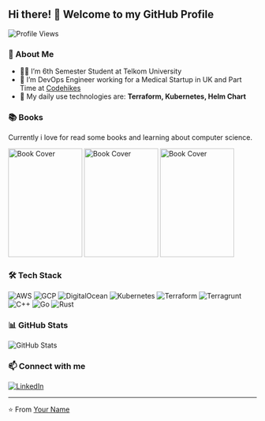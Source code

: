 ## Hi there! 👋 Welcome to my GitHub Profile

![Profile Views](https://komarev.com/ghpvc/?username=yazidalg&label=Profile%20Views&color=blue&style=flat)

### 🚀 About Me
- 🧑‍🎓 I’m 6th Semester Student at Telkom University
- 👷 I’m DevOps Engineer working for a Medical Startup in UK and Part Time at [Codehikes](https://codehikes.com/)
- 🌱 My daily use technologies are: **Terraform, Kubernetes, Helm Chart**

### 📚 Books
Currently i love for read some books and learning about computer science.
<div>
  <img src="https://books.google.com/books/publisher/content/images/frontcover/BzNrEAAAQBAJ?w=300&usc=0" width="150" height="220" alt="Book Cover">
  <img src="https://play.google.com/books/publisher/content/images/frontcover/6VKjDwAAQBAJ?w=300&usc=0" width="150" height="220" alt="Book Cover">
  <img src="https://books.google.com/books/publisher/content/images/frontcover/SbM1EQAAQBAJ?w=300&usc=0" width="150" height="220" alt="Book Cover">
</div>

### 🛠 Tech Stack
![AWS](https://img.shields.io/badge/AWS-232F3E?style=for-the-badge&logo=amazon-aws&logoColor=white)
![GCP](https://img.shields.io/badge/Google%20Cloud-4285F4?style=for-the-badge&logo=google-cloud&logoColor=white)
![DigitalOcean](https://img.shields.io/badge/DigitalOcean-0080FF?style=for-the-badge&logo=digitalocean&logoColor=white)
![Kubernetes](https://img.shields.io/badge/Kubernetes-326CE5?style=for-the-badge&logo=kubernetes&logoColor=white)
![Terraform](https://img.shields.io/badge/Terraform-7B42BC?style=for-the-badge&logo=terraform&logoColor=white)
![Terragrunt](https://img.shields.io/badge/Terragrunt-7B42BC?style=for-the-badge&logo=terraform&logoColor=white)
![C++](https://img.shields.io/badge/C++-00599C?style=for-the-badge&logo=c%2B%2B&logoColor=white)
![Go](https://img.shields.io/badge/Go-00ADD8?style=for-the-badge&logo=go&logoColor=white)
![Rust](https://img.shields.io/badge/Rust-000000?style=for-the-badge&logo=rust&logoColor=white)

### 📊 GitHub Stats
![GitHub Stats](https://github-readme-stats.vercel.app/api?username=yazidalg&show_icons=true&theme=radical)

### 📫 Connect with me
[![LinkedIn](https://img.shields.io/badge/LinkedIn-0A66C2?style=for-the-badge&logo=linkedin&logoColor=white)](https://linkedin.com/in/yazid-al-ghozali)

---
⭐️ From [Your Name](https://github.com/yazidalg)
